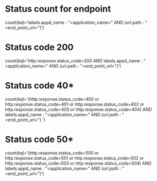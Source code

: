 # Status count for endpoint

count(kql='labels.appd_name : "<application_name>" AND (url.path : "<end_point_url>")')

# Status code 200

count(kql='http.response.status_code=200 AND labels.appd_name : "<application_name>" AND (url.path : "<end_point_url>")')

# Status code 40*

count(kql='(http.response.status_code=400 or http.response.status_code=401 or http.response.status_code=402 or http.response.status_code=403 or http.response.status_code=404) AND labels.appd_name : "<application_name>" AND (url.path : "<end_point_url>") ')

# Status code 50*

count(kql='(http.response.status_code=500 or http.response.status_code=501 or http.response.status_code=502 or http.response.status_code=503 or http.response.status_code=504) AND labels.appd_name : "<application_name>" AND (url.path : "<end_point_url>")')

